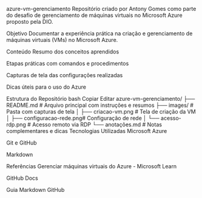 azure-vm-gerenciamento
Repositório criado por Antony Gomes como parte do desafio de gerenciamento de máquinas virtuais no Microsoft Azure proposto pela DIO.

Objetivo
Documentar a experiência prática na criação e gerenciamento de máquinas virtuais (VMs) no Microsoft Azure.

Conteúdo
Resumo dos conceitos aprendidos

Etapas práticas com comandos e procedimentos

Capturas de tela das configurações realizadas

Dicas úteis para o uso do Azure

Estrutura do Repositório
bash
Copiar
Editar
azure-vm-gerenciamento/
├── README.md                # Arquivo principal com instruções e resumos
├── images/                  # Pasta com capturas de tela
│   ├── criacao-vm.png       # Tela de criação da VM
│   ├── configuracao-rede.png# Configuração de rede
│   └── acesso-rdp.png       # Acesso remoto via RDP
└── anotações.md             # Notas complementares e dicas
Tecnologias Utilizadas
Microsoft Azure

Git e GitHub

Markdown

Referências
Gerenciar máquinas virtuais do Azure - Microsoft Learn

GitHub Docs

Guia Markdown GitHub
